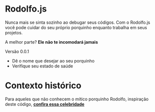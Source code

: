 # Rodolfo.js

Nunca mais se sinta sozinho ao debugar seus códigos. Com o Rodolfo.js você pode cuidar do seu próprio porquinho enquanto trabalha em seus projetos.

A melhor parte? __Ele não te incomodará jamais__

Versão 0.0.1

- Dê o nome que desejar ao seu porquinho
- Verifique seu estado de saúde

# Contexto histórico

Para aqueles que não conhecem o mítico porquinho Rodolfo, inspiração deste código, [__confira essa celebridade__](https://www.youtube.com/watch?v=ac7qqiXlfNg)
